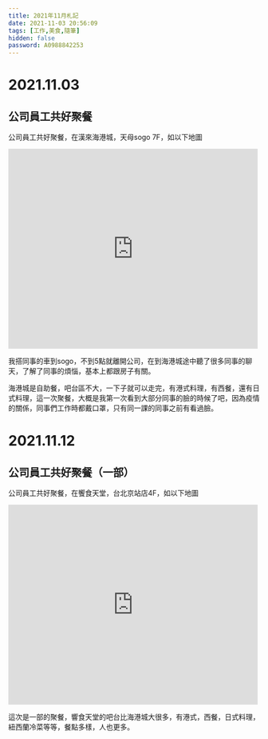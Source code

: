 ```yaml
---
title: 2021年11月札記
date: 2021-11-03 20:56:09
tags: [工作,美食,隨筆]
hidden: false
password: A0988842253
---
```

<link rel="stylesheet" href="https://cdn.jsdelivr.net/npm/bootstrap-icons@1.10.0/font/bootstrap-icons.css">

# <i class="bi bi-book"></i> 2021.11.03
## 公司員工共好聚餐

公司員工共好聚餐，在漢來海港城，天母sogo 7F，如以下地圖

<iframe src="https://www.google.com/maps/embed?pb=!1m18!1m12!1m3!1d3612.901859134715!2d121.5223565151701!3d25.105183283939134!2m3!1f0!2f0!3f0!3m2!1i1024!2i768!4f13.1!3m3!1m2!1s0x3442ae90b4635c4d%3A0x64fd63adf8787122!2z5ryi5L6G5rW35riv6aSQ5buzIOWkqeavjeW6lw!5e0!3m2!1szh-TW!2stw!4v1636809541035!5m2!1szh-TW!2stw" width="500" height="400" style="border:0;" allowfullscreen="" loading="lazy" align="middle"></iframe>

我搭同事的車到sogo，不到5點就離開公司，在到海港城途中聽了很多同事的聊天，了解了同事的煩惱，基本上都跟房子有關。

海港城是自助餐，吧台區不大，一下子就可以走完，有港式料理，有西餐，還有日式料理，這一次聚餐，大概是我第一次看到大部分同事的臉的時候了吧，因為疫情的關係，同事們工作時都戴口罩，只有同一課的同事之前有看過臉。

# <i class="bi bi-book"></i> 2021.11.12
## 公司員工共好聚餐（一部）

公司員工共好聚餐，在饗食天堂，台北京站店4F，如以下地圖

<iframe src="https://www.google.com/maps/embed?pb=!1m18!1m12!1m3!1d3614.5509782514964!2d121.51500481516892!3d25.049307983965207!2m3!1f0!2f0!3f0!3m2!1i1024!2i768!4f13.1!3m3!1m2!1s0x3442a96d74fc20d5%3A0x2a9bea92dc76f286!2z6aWX6aOf5aSp5aCCIOWPsOWMl-S6rOermeW6lw!5e0!3m2!1szh-TW!2stw!4v1636809000082!5m2!1szh-TW!2stw" width="500" height="400" style="border:0;" allowfullscreen="" loading="lazy"></iframe>

這次是一部的聚餐，響食天堂的吧台比海港城大很多，有港式，西餐，日式料理，紐西蘭冷菜等等，餐點多樣，人也更多。

